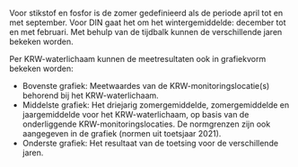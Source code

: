 Voor stikstof en fosfor is de zomer gedefinieerd als de periode april tot en met september. Voor DIN gaat het om het wintergemiddelde: december tot en met februari. Met behulp van de tijdbalk kunnen de verschillende jaren bekeken worden.

Per KRW-waterlichaam kunnen de meetresultaten ook in grafiekvorm bekeken worden:

- Bovenste grafiek: Meetwaardes van de KRW-monitoringslocatie(s) behorend bij het KRW-waterlichaam.
- Middelste grafiek: Het driejarig zomergemiddelde, zomergemiddelde en jaargemiddelde voor het KRW-waterlichaam, op basis van de onderliggende KRW-monitoringslocaties. De normgrenzen zijn ook aangegeven in de grafiek (normen uit toetsjaar 2021).
- Onderste grafiek: Het resultaat van de toetsing voor de verschillende jaren.

